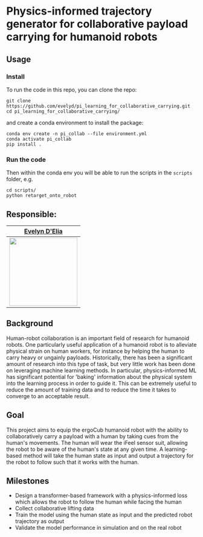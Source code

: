 # Physics-informed trajectory generator for collaborative payload carrying for humanoid robots

## Usage

### Install

To run the code in this repo, you can clone the repo:
```
git clone https://github.com/evelyd/pi_learning_for_collaborative_carrying.git
cd pi_learning_for_collaborative_carrying/
```
and create a conda environment to install the package:
```
conda env create -n pi_collab --file environment.yml
conda activate pi_collab
pip install .
```

### Run the code
Then within the conda env you will be able to run the scripts in the `scripts` folder, e.g.
```
cd scripts/
python retarget_onto_robot
```

## Responsible:
|     [Evelyn D'Elia](https://github.com/evelyd)    |
|-------------------------------------------------------|
|<img src="https://github.com/evelyd.png" width="180">|

## Background
Human-robot collaboration is an important field of research for humanoid robots. One particularly useful application of a humanoid robot is to alleviate physical strain on human workers, for instance by helping the human to carry heavy or ungainly payloads. Historically, there has been a significant amount of research into this type of task, but very little work has been done on leveraging machine learning methods. In particular, physics-informed ML has significant potential for 'baking' information about the physical system into the learning process in order to guide it. This can be extremely useful to reduce the amount of training data and to reduce the time it takes to converge to an acceptable result.

## Goal
This project aims to equip the ergoCub humanoid robot with the ability to collaboratively carry a payload with a human by taking cues from the human's movements. The human will wear the iFeel sensor suit, allowing the robot to be aware of the human's state at any given time. A learning-based method will take the human state as input and output a trajectory for the robot to follow such that it works with the human.

## Milestones
* Design a transformer-based framework with a physics-informed loss which allows the robot to follow the human while facing the human
* Collect collaborative lifting data
* Train the model using the human state as input and the predicted robot trajectory as output
* Validate the model performance in simulation and on the real robot

